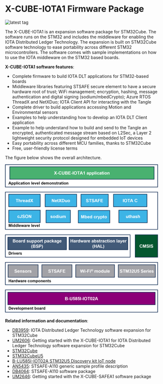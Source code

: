 # X-CUBE-IOTA1 Firmware Package

![latest tag](https://img.shields.io/github/v/tag/STMicroelectronics/x-cube-iota1.svg?color=brightgreen)

The X-CUBE-IOTA1 is an expansion software package for STM32Cube.
The software runs on the STM32 and includes the middleware 
for enabling the IOTA Distributed Ledger Technology. The expansion 
is built on STM32Cube software technology to ease portability across 
different STM32 microcontrollers. The software comes with sample 
implementations on how to use the IOTA middleware on the STM32 based 
boards.

**X-CUBE-IOTA1 software features**:

- Complete firmware to build IOTA DLT applications for STM32-based boards
- Middleware libraries featuring STSAFE secure element to have a secure hardware root of trust; WiFi management; encryption, hashing, message authentication and digital signing (sodium/mbedCrypto); Azure RTOS ThreadX and NetXDuo; IOTA Client API for interacting with the Tangle
- Complete driver to build applications accessing Motion and Environmental sensors
- Examples to help understanding how to develop an IOTA DLT Client application
- Example to help understand how to build and send to the Tangle an encrypted, authenticated message stream based on L2Sec, a Layer 2 lightweight security protocol designed for embedded IoT devices
- Easy portability across different MCU families, thanks to STM32Cube
- Free, user-friendly license terms

The figure below shows the overall architecture.

[![X-CUBE-IOTA1 Block Diagram](_htmresc/X-CUBE-IOTA1_v3.0.0_BlockDiagram.png)]()

**Related information and documentation**:

- [DB3959](https://www.st.com/resource/en/data_brief/x-cube-iota1.pdf): IOTA Distributed Ledger Technology software expansion for STM32Cube
- [UM2606](https://www.st.com/resource/en/user_manual/dm00628441-getting-started-with-the-iota-distributed-ledger-technology-software-expansion-for-stm32cube-stmicroelectronics.pdf): Getting started with the X-CUBE-IOTA1 for IOTA Distributed Ledger Technology software expansion for STM32Cube
- [STM32Cube](http://www.st.com/stm32cube)
- [STM32CubeU5](https://www.st.com/content/st_com/en/products/embedded-software/mcu-mpu-embedded-software/stm32-embedded-software/stm32cube-mcu-mpu-packages/stm32cubeu5.html)
- [B-LU585I-IOT02A STM32U5 Discovery kit IoT node](https://www.st.com/en/evaluation-tools/b-u585i-iot02a.html)
- [AN5435](https://www.st.com/resource/en/application_note/an5435-stsafea110-generic-sample-profile-description-stmicroelectronics.pdf): STSAFE-A110 generic sample profile description
- [DB4064](https://www.st.com/resource/en/data_brief/x-cube-safea1.pdf): STSAFE-A110 software package
- [UM2646](https://www.st.com/resource/en/user_manual/um2646-getting-started-with-the-xcubesafea1-software-package-stmicroelectronics.pdf): Getting started with the X-CUBE-SAFEA1 software package
